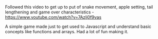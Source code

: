 Followed this video to get up to put of snake movement, apple setting, tail lengthening and game over characteristics - https://www.youtube.com/watch?v=7Azlj0f9vas

A simple game made just to get used to Javascript and understand basic concepts like functions and arrays. Had a lot of fun making it.